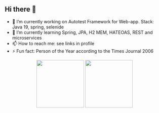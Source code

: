 ## Hi there 👋


- 🔭 I’m currently working on Autotest Framework for Web-app. Stack: Java 19, spring, selenide
- 🌱 I’m currently learning Spring, JPA, H2 MEM, HATEOAS, REST and microservices
- 📫 How to reach me: see links in profile
- ⚡ Fun fact: Person of the Year according to the Times Journal 2006


<p align="center">
<img height="150px" src="https://github-readme-stats.vercel.app/api?username=vgneushev&title_color=81A1C1&icon_color=81A1C1&text_color=333&bg_color=ffffff&show_icons=true&count_private=true&hide=issues" />
<img height="150px" src="https://github-readme-stats.vercel.app/api/top-langs/?username=vgneushev&layout=compact&title_color=81A1C1&bg_color=ffffff" />
</p>
